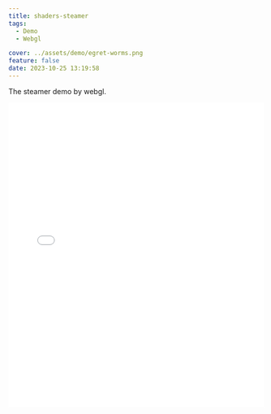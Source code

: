 ```yaml
---
title: shaders-steamer
tags:
  - Demo
  - Webgl

cover: ../assets/demo/egret-worms.png
feature: false
date: 2023-10-25 13:19:58
---
```

The steamer demo by webgl.
<iframe
width=100%
height=600
src='../assets/demo/shaders-steamer/index.html'
frameborder=0
></iframe>